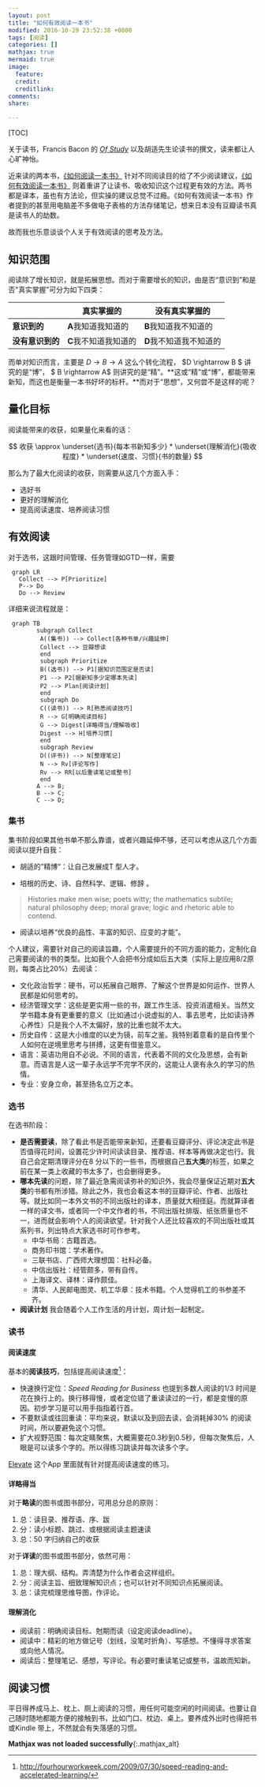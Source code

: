 ```yaml
---
layout: post
title: "如何有效阅读一本书"
modified: 2016-10-29 23:52:38 +0800
tags: [阅读]
categories: []
mathjax: true
mermaid: true
image:
  feature: 
  credit: 
  creditlink: 
comments: 
share: 

---
```


[TOC]

关于读书，Francis Bacon 的 [*Of Study*](http://www.authorama.com/essays-of-francis-bacon-50.html) 以及胡适先生论读书的撰文，读来都让人心旷神怡。

近来读的两本书，[《如何阅读一本书》](https://book.douban.com/subject/1013208/) 针对不同阅读目的给了不少阅读建议，[《如何有效阅读一本书》](https://book.douban.com/subject/26789567/) 则着重讲了让读书、吸收知识这个过程更有效的方法。两书都是译本，虽也有方法论，但实操的建议总觉不过瘾。《如何有效阅读一本书》作者提到的甚至用电脑差不多做电子表格的方法存储笔记，想来日本没有豆瓣读书真是读书人的劫数。

故而我也乐意谈谈个人关于有效阅读的思考及方法。

## 知识范围

阅读除了增长知识，就是拓展思想。而对于需要增长的知识，由是否“意识到”和是否"真实掌握"可分为如下四类：

|            | 真实掌握的         | 没有真实掌握的        |
| ---------- | ------------- | -------------- |
| **意识到的**   | **A**我知道我知道的  | **B**我知道我不知道的  |
| **没有意识到的** | **C**我不知道我知道的 | **D**我不知道我不知道的 |

而单对知识而言，主要是 $D \rightarrow B \rightarrow A$ 这么个转化流程， $D \rightarrow B $ 讲究的是“博”， $ B \rightarrow A$  则讲究的是“精”。**这或“精”或“博”，都能带来新知，而这也是衡量一本书好坏的标杆。**而对于“思想”，又何尝不是这样的呢？

## 量化目标

阅读能带来的收获，如果量化来看的话：


$$
收获 \approx \underset{选书}{每本书新知多少} * \underset{理解消化}{吸收程度} * \underset{速度、习惯}{书的数量}
$$


那么为了最大化阅读的收获，则需要从这几个方面入手：

- 选好书
- 更好的理解消化
- 提高阅读速度、培养阅读习惯

## 有效阅读

对于选书，这跟时间管理、任务管理如GTD一样，需要

```mermaid
 graph LR
   Collect --> P[Prioritize]
   P--> Do 
   Do --> Review 
```

详细来说流程就是：

```mermaid
 graph TB
	    subgraph Collect
         A((集书)) --> Collect[各种书单/兴趣延伸]
         Collect --> 豆瓣想读
         end
         subgraph Prioritize
         B((选书)) --> P1[据知识范围定是否读]
         P1 --> P2[据新知多少定哪本先读]
         P2 --> Plan[阅读计划]
         end
         subgraph Do
         C((读书)) --> R[熟悉阅读技巧]
         R --> G[明确阅读目标]
         G --> Digest[详略得当/理解吸收]
         Digest --> H[培养习惯]
         end
         subgraph Review
         D((评书)) --> N[整理笔记]
         N --> Rv[评论写作]
         Rv --> RR[以后重读笔记或整书]
         end
		A --> B;
		B --> C;
		C --> D;
```



### 集书

集书阶段如果其他书单不那么靠谱，或者兴趣延伸不够，还可以考虑从这几个方面阅读以提升自我：

- 胡适的”精博“：让自己发展成T 型人才。

- 培根的历史、诗、自然科学、逻辑、修辞 。
 > Histories make men wise; poets witty; the mathematics subtile; natural philosophy deep; moral grave; logic and rhetoric able to contend.

- 阅读以培养“优良的品性、丰富的知识、应变的才能”。

个人建议，需要针对自己的阅读旨趣，个人需要提升的不同方面的能力，定制化自己需要阅读的书的类型。比如我个人会把书分成如后五大类（实际上是应用8/2原则，每类占比20%）去阅读：

- 文化政治哲学：硬书，可以拓展自己眼界、了解这个世界是如何运作、世界人民都是如何思考的。
- 经济管理文学：这些是更实用一些的书，跟工作生活、投资消遣相关。当然文学书籍本身有更重要的意义（比如通过小说虚拟的人、事去思考，比如读诗养心养性）只是我个人不太偏好，放的比重也就不太大。
- 历史自传：这是大小维度的以史为镜，前车之鉴。我特别着意看的是自传里个人如何在逆境里思考与拼搏，这更有借鉴意义。
- 语言：英语功用自不必说。不同的语言，代表着不同的文化及思想，会有新意。而语言是人这一辈子永远学不完学不厌的，这能让人褒有永久的学习的热情。
- 专业：安身立命，甚至扬名立万之本。

### 选书

在选书阶段：

- **是否需要读**，除了看此书是否能带来新知，还要看豆瓣评分、评论决定此书是否值得花时间，设置花少许时间读读目录、推荐语、样本等再做决定也行。我自己会定期清理评分在8 分以下的一些书，而根据自己**五大类**的标签，如果之前在某一类上收藏的书太多了，也会删得更多。
- **哪本先读**的问题，除了最近急需阅读弥补的知识外，我会尽量保证近期对**五大类**的书都有所涉猎。除此之外，我也会看这本书的豆瓣评论、作者、出版社等。就比如同一本外文书的不同出版社的译本，质量就大相径庭。而就算译者一样的译文书，或者同一个中文作者的书，不同出版社排版、纸张质量也不一，进而就会影响个人的阅读欲望。针对我个人还比较喜欢的不同出版社或其系列书，列出特点大家选书时可作参考。
  - 中华书局：古籍首选。
  - 商务印书馆：学术著作。
  - 三联书店、广西师大理想国：社科必备。
  - 中信出版社：经管颇多，带有自传。
  - 上海译文、译林：译作颇佳。
  - 清华、人民邮电图灵、机工华章：技术书籍。个人觉得机工的书参差不齐。
- **阅读计划** 我会随着个人工作生活的月计划，周计划一起制定。


### 读书

#### 阅读速度

基本的**阅读技巧**，包括提高阅读速度[^SppedReading]：

- 快速换行定位：*Speed Reading for Business* 也提到多数人阅读的1/3 时间是花在换行上的。换行移得慢，或者定位错了重读读过的一行，都是变慢的原因。初步学习是可以用手指指着行首。
- 不要默读或往回重读：平均来说，默读以及到回去读，会消耗掉30% 的阅读时间，所以要避免这个习惯。
- 扩大视野范围：每次定睛聚焦，大概需要花0.3秒到0.5秒，但每次聚焦后，人眼是可以读多个字的。所以得练习跳读并每次读多个字。

[Elevate](https://www.elevateapp.com/)  这个App 里面就有针对提高阅读速度的练习。

#### 详略得当

对于**略读**的图书或图书部分，可用总分总的原则：

1. 总：读目录、推荐语、序、跋
2. 分：读小标题、跳过、或根据阅读主题速读
3. 总：50 字归纳自己的收获

对于**详读**的图书或图书部分，依然可用：

1. 总：理大纲、结构。弄清楚为什么作者会这样组织。
2. 分：阅读主旨、细致理解知识点；也可以针对不同知识点拓展阅读。
3. 总：读完梳理思维导图，作评论。

#### 理解消化

- 阅读前：明确阅读目标、尅期而读（设定阅读deadline）。
- 阅读中：精彩的地方做记号（划线，没笔时折角）、写感想。不懂得寻求答案或向他人情况。
- 阅读后：整理笔记、感想，写评论。有必要时重读笔记或整书，温故而知新。



## 阅读习惯

平日得养成马上、枕上、厕上阅读的习惯，用任何可能空闲的时间阅读。也要让自己随时随地都能方便的接触到书，比如门口、枕边、桌上。要养成外出时也得把书或Kindle 带上，不然就会有失落感的习惯。

**Mathjax was not loaded successfully**{:.mathjax_alt}

[^SppedReading]: http://fourhourworkweek.com/2009/07/30/speed-reading-and-accelerated-learning/
